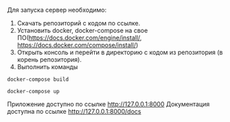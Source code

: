 
Для запуска сервер необходимо:
1. Скачать репозиторий с кодом по ссылке. 
2. Установить docker, docker-compose на свое ПО(https://docs.docker.com/engine/install/, https://docs.docker.com/compose/install/)
3. Открыть консоль и перейти в директорию с кодом из репозитория (в корень репозитория).
4. Выполнить команды 

 `docker-compose build`

 `docker-compose up`

Приложение доступно по ссылке http://127.0.0.1:8000
Документация доступна по ссылке http://127.0.0.1:8000/docs

